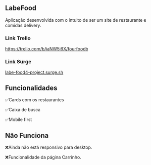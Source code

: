 ## LabeFood

Aplicação desenvolvida com o intuito de ser um site de restaurante e comidas delivery.


### Link Trello
https://trello.com/b/iaNW5i6X/fourfoodb

### Link Surge
[labe-food4-project.surge.sh](labe-food4-project.surge.sh)

## Funcionalidades

✅Cards com os restaurantes

✅Caixa de busca

✅Mobile first


## Não Funciona

❌Ainda não está responsivo para desktop.

❌Funcionalidade da página Carrinho.

